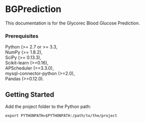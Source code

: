 # BGPrediction

This documentation is for the Glycorec Blood Glucose Prediction. 

### Prerequisites

Python (>= 2.7 or >= 3.3,  
NumPy (>= 1.8.2),  
SciPy (>= 0.13.3),  
Scikit-learn (>=0.16),  
APScheduler (>=3.3.0),  
mysql-connector-python (>=2.0),  
Pandas (>=0.12.0).

## Getting Started

Add the project folder to the Python path:

```
export PYTHONPATH=$PYTHONPATH:/path/to/the/project
```
